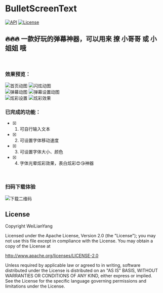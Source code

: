 # BulletScreenText

[![API](https://img.shields.io/badge/API-23%2B-brightgreen.svg?style=flat)](https://android-arsenal.com/api?level=23) [![License](https://img.shields.io/badge/License%20-Apache%202-337ab7.svg)](https://github.com/WeiLianYang/BulletScreenText/blob/main/LICENSE)

## 🔥🔥🔥 一款好玩的弹幕神器，可以用来 撩 小哥哥 或 小姐姐 哦
<br>

### 效果预览：

![首页动图](https://img-blog.csdnimg.cn/20201204223224498.gif) ![闪炫动图](https://img-blog.csdnimg.cn/2020111911005310.gif)
<br>
![弹幕动图](https://img-blog.csdnimg.cn/20201119110127684.gif) ![弹幕设置动图](https://img-blog.csdnimg.cn/20201119110210690.gif)
<br>
![炫彩设置](https://img-blog.csdnimg.cn/20201204223352909.gif) ![炫彩效果](https://img-blog.csdnimg.cn/20201204223427845.gif)
<br>

### 已完成的功能：
- [x] 1. 可自行输入文本
- [x] 2. 可设置字体移动速度
- [x] 3. 可设置字体大小、颜色
- [x] 4. 字体光晕炫彩效果，表白炫彩😍😘神器

<br>


### 扫码下载体验
![下载二维码](https://img-blog.csdnimg.cn/20201119145824830.png)

## License


Copyright WeiLianYang

Licensed under the Apache License, Version 2.0 (the "License");
you may not use this file except in compliance with the License.
You may obtain a copy of the License at

http://www.apache.org/licenses/LICENSE-2.0

Unless required by applicable law or agreed to in writing, software
distributed under the License is distributed on an "AS IS" BASIS,
WITHOUT WARRANTIES OR CONDITIONS OF ANY KIND, either express or implied.
See the License for the specific language governing permissions and
limitations under the License.
